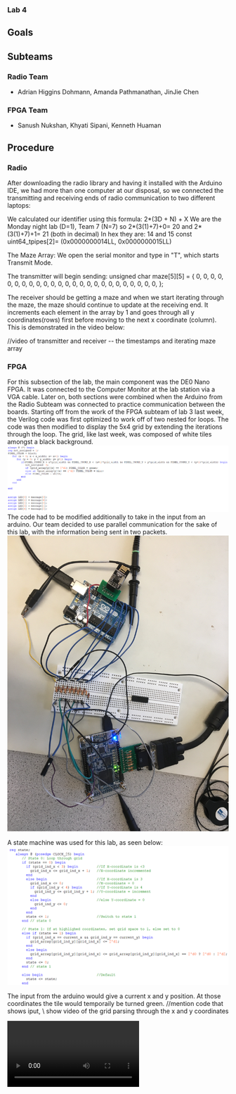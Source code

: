 ### Lab 4

## Goals

## Subteams

### Radio Team
- Adrian Higgins Dohmann, Amanda Pathmanathan, JinJie Chen
### FPGA Team
- Sanush Nukshan, Khyati Sipani, Kenneth Huaman
## Procedure
### Radio
After downloading the radio library and having it installed with the Arduino IDE, we had more than one computer at our disposal, so we connected the transmitting and receiving ends of radio communication to two different laptops:

We calculated our identifier using this formula: 2*(3D + N) + X
We are the Monday night lab (D=1), Team 7 (N=7)
so 2*(3(1)+7)+0= 20 and  2*(3(1)+7)+1= 21 (both in decimal) 
In hex they are: 14 and 15
const uint64_tpipes[2]= (0x0000000014LL, 0x0000000015LL)

The Maze Array: 
We open the serial monitor and type in "T", which starts Transmit Mode. 

The transmitter will begin sending:
unsigned char maze[5][5] =
{
0, 0, 0, 0, 0,
0, 0, 0, 0, 0,
0, 0, 0, 0, 0,
0, 0, 0, 0, 0,
0, 0, 0, 0, 0,
};

The receiver should be getting a maze and when we start iterating through the maze, the maze should continue to update at the receiving end. It increments each element in the array by 1 and goes through all y coordinates(rows) first before moving to the next x coordinate (column). This is demonstrated in the video below: 

//video of transmitter and receiver -- the timestamps and iterating maze array



### FPGA


For this subsection of the lab, the main component was the DE0 Nano FPGA. It was connected to the Computer Monitor at the lab station via a VGA cable. Later on, both sections were combined when the Arduino from the Radio Subteam was connected to practice communication between the boards.
Starting off from the work of the FPGA subteam of lab 3 last week, the Verilog code was first optimized to work off of two nested for loops. The code was then modified to display the 5x4 grid by extending the iterations through the loop. The grid, like last week, was composed of white tiles amongst a black background.
![show modified code to create grid](./image/lab4/flavaflav.png)
The code had to be modified additionally to take in the input from an arduino. Our team decided to use parallel communication for the sake of this lab, with the information being sent in two packets. 
![](./image/lab4/IMG_8012.JPG)


A state machine was used for this lab, as seen below:
![datState](./image/lab4/yeaboiii.png)


The input from the arduino would give a current x and y position. 
At those coordinates the tile would temporaily be turned green.
//mention code that shows iput,
\\ show video of the grid parsing through the x and y coordinates


![parsingthrough](./image/lab4/IMG_3741-2.mov)
